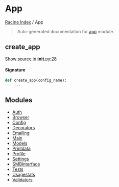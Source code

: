 # App

[Racine Index](../README.md#racine-index) /
App

> Auto-generated documentation for [app](https://github.com/hgrf/racine/blob/master/app/__init__.py) module.

## create_app

[Show source in __init__.py:28](https://github.com/hgrf/racine/blob/master/app/__init__.py#L28)

#### Signature

```python
def create_app(config_name):
    ...
```



## Modules

- [Auth](auth/index.md)
- [Browser](browser/index.md)
- [Config](./config.md)
- [Decorators](./decorators.md)
- [Emailing](./emailing.md)
- [Main](main/index.md)
- [Models](./models.md)
- [Printdata](printdata/index.md)
- [Profile](profile/index.md)
- [Settings](settings/index.md)
- [SMBInterface](./smbinterface.md)
- [Tests](tests/index.md)
- [Usagestats](./usagestats.md)
- [Validators](./validators.md)
